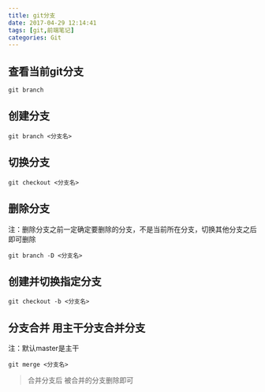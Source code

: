 ```yaml
---
title: git分支
date: 2017-04-29 12:14:41
tags: [git,前端笔记]
categories: Git
---
```

## 查看当前git分支
```
git branch
```
## 创建分支
```
git branch <分支名>
```
<!--more-->
## 切换分支
```
git checkout <分支名>
```
## 删除分支
注：删除分支之前一定确定要删除的分支，不是当前所在分支，切换其他分支之后即可删除
```
git branch -D <分支名>
```
## 创建并切换指定分支
```
git checkout -b <分支名>
```
## 分支合并 用主干分支合并分支
注：默认master是主干
```
git merge <分支名>
```

> 合并分支后 被合并的分支删除即可
